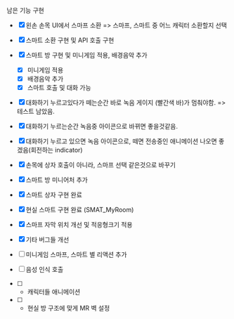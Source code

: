 남은 기능 구현
- [x] 왼손 손목 UI에서 스마프 소환 => 스마프, 스마트 중 어느 캐릭터 소환할지 선택
- [x] 스마트 소환 구현 및 API 호출 구현
- [x] 스마트 방 구현 및 미니게임 적용, 배경음악 추가
	- [x] 미니게임 적용
	- [x] 배경음악 추가
	- [x] 스마트 호출 및 대화 가능
- [x] 대화하기 누르고있다가 떼는순간 바로 녹음 게이지 (빨간색 바)가 멈춰야함. => 테스트 남았음.
- [x] 대화하기 누르는순간 녹음중 아이콘으로 바뀌면 좋을것같음. 
- [x] 대화하기 누르고 있으면 녹음 아이콘으로, 떼면 전송중인 애니메이션 나오면 좋겠음(회전하는 indicator)
- [x] 손목에 상자 호출이 아니라, 스마프 선택 같은것으로 바꾸기
- [x] 스마트 방 미니어처 추가
- [x] 스마트 상자 구현 완료
- [x] 현실 스마트 구현 완료 (SMAT_MyRoom)

- [x] 스마프 자막 위치 개선 및 적응형크기 적용
- [x] 기타 버그들 개선

- [ ] 미니게임 스마프, 스마트 별 리액션 추가
- [ ] 음성 인식 호출
- [ ] + 캐릭터들 애니메이션
- [ ] + 현실 방 구조에 맞게 MR 벽 설정